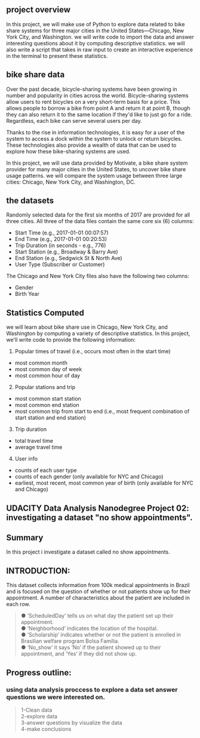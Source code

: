 ## project overview
In this project, we will make use of Python to explore data related to bike share systems for three major cities in the United States—Chicago, New York City, and Washington. we will write code to import the data and answer interesting questions about it by computing descriptive statistics. we will also write a script that takes in raw input to create an interactive experience in the terminal to present these statistics.

## bike share data
Over the past decade, bicycle-sharing systems have been growing in number and popularity in cities across the world. Bicycle-sharing systems allow users to rent bicycles on a very short-term basis for a price. This allows people to borrow a bike from point A and return it at point B, though they can also return it to the same location if they'd like to just go for a ride. Regardless, each bike can serve several users per day.

Thanks to the rise in information technologies, it is easy for a user of the system to access a dock within the system to unlock or return bicycles. These technologies also provide a wealth of data that can be used to explore how these bike-sharing systems are used.

In this project, we will use data provided by Motivate, a bike share system provider for many major cities in the United States, to uncover bike share usage patterns. we will compare the system usage between three large cities: Chicago, New York City, and Washington, DC.

## the datasets
Randomly selected data for the first six months of 2017 are provided for all three cities. All three of the data files contain the same core six (6) columns:

* Start Time (e.g., 2017-01-01 00:07:57)
* End Time (e.g., 2017-01-01 00:20:53)
* Trip Duration (in seconds - e.g., 776)
* Start Station (e.g., Broadway & Barry Ave)
* End Station (e.g., Sedgwick St & North Ave)
* User Type (Subscriber or Customer)

The Chicago and New York City files also have the following two columns:

* Gender
* Birth Year

## Statistics Computed
we will learn about bike share use in Chicago, New York City, and Washington by computing a variety of descriptive statistics. In this project, we'll write code to provide the following information:

1. Popular times of travel (i.e., occurs most often in the start time)

* most common month
* most common day of week
* most common hour of day

2. Popular stations and trip

* most common start station
* most common end station
* most common trip from start to end (i.e., most frequent combination of start station and end station)
 
3. Trip duration

* total travel time
* average travel time

4. User info

* counts of each user type
* counts of each gender (only available for NYC and Chicago)
* earliest, most recent, most common year of birth (only available for NYC and Chicago)



## UDACITY Data Analysis Nanodegree Project 02: investigating a dataset "no show appointments".
## Summary
In this project i investigate a dataset called no show appointments.
## INTRODUCTION:
This dataset collects information from 100k medical appointments in Brazil and is focused on the question of whether or not patients show up for their appointment. A number of characteristics about the patient are included in each row.<br>
> ● ‘ScheduledDay’ tells us on what day the patient set up their appointment.<br>
> ● ‘Neighborhood’ indicates the location of the hospital.<br>
> ● ‘Scholarship’ indicates whether or not the patient is enrolled in Brasilian welfare program Bolsa Família.<br>
> ● ‘No_show’ it says ‘No’ if the patient showed up to their appointment, and ‘Yes’ if they did not show up.<br>
## Progress outline:
### using data analysis proccess to explore a data set answer questions we were interested on.
> 1-Clean data<br>
> 2-explore data<br>
> 3-answer questions by visualize the data<br>
> 4-make conclusions<br>
